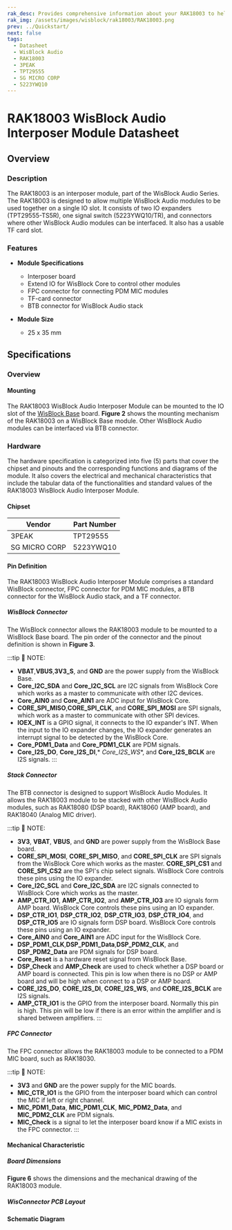 ```yaml
---
rak_desc: Provides comprehensive information about your RAK18003 to help you use it. This information includes technical specifications, characteristics, and requirements, and it also discusses the device components.
rak_img: /assets/images/wisblock/rak18003/RAK18003.png
prev: ../Quickstart/
next: false
tags:
  - Datasheet
  - WisBlock Audio
  - RAK18003
  - 3PEAK
  - TPT29555
  - SG MICRO CORP
  - 5223YWQ10
---
```



# RAK18003 WisBlock Audio Interposer Module Datasheet

## Overview

### Description

The RAK18003 is an interposer module, part of the WisBlock Audio Series. The RAK18003 is designed to allow multiple WisBlock Audio modules to be used together on a single IO slot. It consists of two IO expanders (TPT29555-TS5R), one signal switch (5223YWQ10/TR), and connectors where other WisBlock Audio modules can be interfaced. It also has a usable TF card slot.

### Features

* **Module Specifications**
  - Interposer board
  - Extend IO for WisBlock Core to control other modules
  - FPC connector for connecting PDM MIC modules
  - TF-card connector
  - BTB connector for WisBlock Audio stack

* **Module Size**
  - 25 x 35&nbsp;mm

## Specifications

### Overview

<rk-img
  src="/assets/images/wisblock/rak18003/datasheet/RAK18003_Back_Front.png"
  width="40%"
  caption="RAK18003 WisBlock Audio Interposer Module top and bottom view"
/>

#### Mounting

The RAK18003 WisBlock Audio Interposer Module can be mounted to the IO slot of the [WisBlock Base](https://docs.rakwireless.com/Product-Categories/WisBlock/#wisblock-base) board. **Figure 2** shows the mounting mechanism of the RAK18003 on a WisBlock Base module. Other WisBlock Audio modules can be interfaced via BTB connector.

<rk-img
  src="/assets/images/wisblock/rak18003/datasheet/RAK18003_mounting.png"
  width="50%"
  caption="RAK18003 WisBlock Audio Interposer Module mounting"
/>

### Hardware

The hardware specification is categorized into five (5) parts that cover the chipset and pinouts and the corresponding functions and diagrams of the module. It also covers the electrical and mechanical characteristics that include the tabular data of the functionalities and standard values of the RAK18003 WisBlock Audio Interposer Module.

#### Chipset

| Vendor        | Part Number |
| ------------- | ----------- |
| 3PEAK         | TPT29555    |
| SG MICRO CORP | 5223YWQ10   |

#### Pin Definition

The RAK18003 WisBlock Audio Interposer Module comprises a standard WisBlock connector, FPC connector for PDM MIC modules, a BTB connector for the WisBlock Audio stack, and a TF connector.

##### WisBlock Connector

The WisBlock connector allows the RAK18003 module to be mounted to a WisBlock Base board. The pin order of the connector and the pinout definition is shown in **Figure 3**.

<rk-img
  src="/assets/images/wisblock/rak18003/datasheet/rak18003-pinouts.png"
  width="55%"
  caption="RAK18003 WisBlock Audio Interposer Module WisBlock Connector Diagram"
/>

:::tip 📝 NOTE:
- **VBAT**,**VBUS**,**3V3_S**, and **GND** are the power supply from the WisBlock Base.
- **Core_I2C_SDA** and **Core_I2C_SCL** are I2C signals from WisBlock Core which works as a master to communicate with other I2C devices.
- **Core_AIN0** and **Core_AIN1** are ADC input for WisBlock Core.
- **CORE_SPI_MISO**,**CORE_SPI_CLK**, and **CORE_SPI_MOSI** are SPI signals, which work as a master to communicate with other SPI devices.
- **IOEX_INT** is a GPIO signal, it connects to the IO expander's INT. When the input to the IO expander changes, the IO expander generates an interrupt signal to be detected by the WisBlock Core.
- **Core_PDM1_Data** and **Core_PDM1_CLK** are PDM signals.
- **Core_I2S_DO**, **Core_I2S_DI**,* *Core_I2S_WS**, and **Core_I2S_BCLK** are I2S signals.
:::

##### Stack Connector

The BTB connector is designed to support WisBlock Audio Modules. It allows the RAK18003 module to be stacked with other WisBlock Audio modules, such as RAK18080 (DSP board), RAK18060 (AMP board), and RAK18040 (Analog MIC driver).

<rk-img
  src="/assets/images/wisblock/rak18003/datasheet/RAK18003_BTB_Pinout.png"
  width="45%"
  caption="RAK18003 WisBlock Audio Interposer Module BTB Connector diagram"
/>

:::tip 📝 NOTE:
- **3V3**, **VBAT**, **VBUS**, and **GND** are power supply from the WisBlock Base board.
- **CORE_SPI_MOSI**, **CORE_SPI_MISO**, and **CORE_SPI_CLK** are SPI signals from the WisBlock Core which works as the master. **CORE_SPI_CS1** and **CORE_SPI_CS2** are the SPI's chip select signals. WisBlock Core controls these pins using the IO expander.
- **Core_I2C_SCL** and **Core_I2C_SDA** are I2C signals connected to WisBlock Core which works as the master.
- **AMP_CTR_IO1**, **AMP_CTR_IO2**, and **AMP_CTR_IO3** are IO signals form AMP board. WisBlock Core controls these pins using an IO expander.
- **DSP_CTR_IO1**, **DSP_CTR_IO2**, **DSP_CTR_IO3**, **DSP_CTR_IO4**, and **DSP_CTR_IO5** are IO signals form DSP board. WisBlock Core controls these pins using an IO expander.
- **Core_AIN0** and **Core_AIN1** are ADC input for the WisBlock Core.
- **DSP_PDM1_CLK**,**DSP_PDM1_Data**,**DSP_PDM2_CLK**, and **DSP_PDM2_Data**  are PDM signals for DSP board.
- **Core_Reset** is a hardware reset signal from WisBlock Base.
- **DSP_Check** and **AMP_Check** are used to check whether a DSP board or AMP board is connected. This pin is low when there is no DSP or AMP board and will be high when connect to a DSP or AMP board.
- **CORE_I2S_DO**, **CORE_I2S_DI**, **CORE_I2S_WS**, and **CORE_I2S_BCLK** are I2S signals.
- **AMP_CTR_IO1** is the GPIO from the interposer board. Normally this pin is high. This pin will be low if there is an error within the amplifier and is shared between amplifiers.
:::

##### FPC Connector

The FPC connector allows the RAK18003 module to be connected to a PDM MIC board, such as RAK18030.

<rk-img
  src="/assets/images/wisblock/rak18003/datasheet/RAK18003_FPC_Pinout.png"
  width="40%"
  caption="RAK18003 WisBlock Audio Interposer Module FPC connector diagram"
/>

:::tip 📝 NOTE:
- **3V3** and **GND** are the power supply for the MIC boards.
- **MIC_CTR_IO1** is the GPIO from the interposer board which can control the MIC if left or right channel.
- **MIC_PDM1_Data**, **MIC_PDM1_CLK**, **MIC_PDM2_Data**, and **MIC_PDM2_CLK** are PDM signals.
- **MIC_Check** is a signal to let the interposer board know if a MIC exists in the FPC connector.
:::

#### Mechanical Characteristic

##### Board Dimensions

**Figure 6** shows the dimensions and the mechanical drawing of the RAK18003 module.

<rk-img
  src="/assets/images/wisblock/rak18003/datasheet/RAK18003_mechanic_drawing.png"
  width="70%"
  caption="RAK18003 Audio Interposer Module mechanical drawing"
/>

##### WisConnector PCB Layout

<rk-img
  src="/assets/images/wisblock/rak18003/datasheet/MxxS1003K6M.png"
  width="100%"
  caption="WisConnector PCB footprint and recommendations"
/>

#### Schematic Diagram

<rk-img
  src="/assets/images/wisblock/rak18003/datasheet/rak18003-schematic-1.png"
  width="100%"
  caption="RAK18003 Audio Interposer Module schematic diagram"
/>

